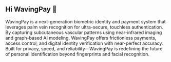 ## Hi WavingPay 👋


WavingPay is a next-generation biometric identity and payment system that leverages palm vein recognition for ultra-secure, touchless authentication. By capturing subcutaneous vascular patterns using near-infrared imaging and graph-based AI modeling, WavingPay offers frictionless payments, access control, and digital identity verification with near-perfect accuracy. Built for privacy, speed, and reliability—WavingPay is redefining the future of personal identification beyond fingerprints and facial recognition.
<!--
**WavingPay/WavingPay** is a ✨ _special_ ✨ repository because its `README.md` (this file) appears on your GitHub profile.

Here are some ideas to get you started:

- 🔭 I’m currently working on ...
- 🌱 I’m currently learning ...
- 👯 I’m looking to collaborate on ...
- 🤔 I’m looking for help with ...
- 💬 Ask me about ...
- 📫 How to reach me: ...
- 😄 Pronouns: ...
- ⚡ Fun fact: ...
--!>
